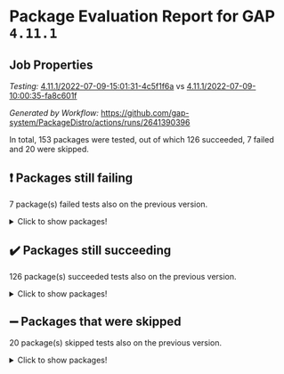 # Package Evaluation Report for GAP `4.11.1`

## Job Properties

*Testing:* [4.11.1/2022-07-09-15:01:31-4c5f1f6a](https://github.com/gap-system/PackageDistro/blob/data/reports/4.11.1/2022-07-09-15:01:31-4c5f1f6a) vs [4.11.1/2022-07-09-10:00:35-fa8c601f](https://github.com/gap-system/PackageDistro/blob/data/reports/4.11.1/2022-07-09-10:00:35-fa8c601f)

*Generated by Workflow:* https://github.com/gap-system/PackageDistro/actions/runs/2641390396

In total, 153 packages were tested, out of which 126 succeeded, 7 failed and 20 were skipped.

## :exclamation: Packages still failing

7 package(s) failed tests also on the previous version.
<details><summary>Click to show packages!</summary>

- fining 1.4.1 [(failure)](https://github.com/gap-system/PackageDistro/runs/7264354263?check_suite_focus=true)
- francy 1.2.4 [(failure)](https://github.com/gap-system/PackageDistro/runs/7264354550?check_suite_focus=true)
- hap 1.44 [(failure)](https://github.com/gap-system/PackageDistro/runs/7264354876?check_suite_focus=true)
- normalizinterface 1.3.3 [(failure)](https://github.com/gap-system/PackageDistro/runs/7264356028?check_suite_focus=true)
- packagemanager 1.2 [(failure)](https://github.com/gap-system/PackageDistro/runs/7264356138?check_suite_focus=true)
- recog 1.3.2 [(failure)](https://github.com/gap-system/PackageDistro/runs/7264356391?check_suite_focus=true)
- semigroups 4.0.0 [(failure)](https://github.com/gap-system/PackageDistro/runs/7264356526?check_suite_focus=true)
</details>

## :heavy_check_mark: Packages still succeeding

126 package(s) succeeded tests also on the previous version.
<details><summary>Click to show packages!</summary>

- ace 5.4 [(success)](https://github.com/gap-system/PackageDistro/runs/7264353189?check_suite_focus=true)
- aclib 1.3.2 [(success)](https://github.com/gap-system/PackageDistro/runs/7264353244?check_suite_focus=true)
- agt 0.2 [(success)](https://github.com/gap-system/PackageDistro/runs/7264353276?check_suite_focus=true)
- alnuth 3.2.1 [(success)](https://github.com/gap-system/PackageDistro/runs/7264353314?check_suite_focus=true)
- anupq 3.2.6 [(success)](https://github.com/gap-system/PackageDistro/runs/7264353341?check_suite_focus=true)
- atlasrep 2.1.2 [(success)](https://github.com/gap-system/PackageDistro/runs/7264353371?check_suite_focus=true)
- autodoc 2022.03.10 [(success)](https://github.com/gap-system/PackageDistro/runs/7264353389?check_suite_focus=true)
- automata 1.15 [(success)](https://github.com/gap-system/PackageDistro/runs/7264353415?check_suite_focus=true)
- automgrp 1.3.2 [(success)](https://github.com/gap-system/PackageDistro/runs/7264353433?check_suite_focus=true)
- autpgrp 1.10.2 [(success)](https://github.com/gap-system/PackageDistro/runs/7264353453?check_suite_focus=true)
- cap 2022.06-05 [(success)](https://github.com/gap-system/PackageDistro/runs/7264353467?check_suite_focus=true)
- caratinterface 2.3.3 [(success)](https://github.com/gap-system/PackageDistro/runs/7264353493?check_suite_focus=true)
- cddinterface 2020.06.24 [(success)](https://github.com/gap-system/PackageDistro/runs/7264353521?check_suite_focus=true)
- circle 1.6.5 [(success)](https://github.com/gap-system/PackageDistro/runs/7264353561?check_suite_focus=true)
- classicpres 1.22 [(success)](https://github.com/gap-system/PackageDistro/runs/7264353587?check_suite_focus=true)
- cohomolo 1.6.10 [(success)](https://github.com/gap-system/PackageDistro/runs/7264353616?check_suite_focus=true)
- congruence 1.2.4 [(success)](https://github.com/gap-system/PackageDistro/runs/7264353635?check_suite_focus=true)
- corelg 1.56 [(success)](https://github.com/gap-system/PackageDistro/runs/7264353663?check_suite_focus=true)
- crime 1.6 [(success)](https://github.com/gap-system/PackageDistro/runs/7264353688?check_suite_focus=true)
- crisp 1.4.5 [(success)](https://github.com/gap-system/PackageDistro/runs/7264353719?check_suite_focus=true)
- crypting 0.10 [(success)](https://github.com/gap-system/PackageDistro/runs/7264353745?check_suite_focus=true)
- cryst 4.1.24 [(success)](https://github.com/gap-system/PackageDistro/runs/7264353776?check_suite_focus=true)
- crystcat 1.1.9 [(success)](https://github.com/gap-system/PackageDistro/runs/7264353807?check_suite_focus=true)
- ctbllib 1.3.4 [(success)](https://github.com/gap-system/PackageDistro/runs/7264353830?check_suite_focus=true)
- cubefree 1.19 [(success)](https://github.com/gap-system/PackageDistro/runs/7264353850?check_suite_focus=true)
- curlinterface 2.2.2 [(success)](https://github.com/gap-system/PackageDistro/runs/7264353879?check_suite_focus=true)
- cvec 2.7.5 [(success)](https://github.com/gap-system/PackageDistro/runs/7264353931?check_suite_focus=true)
- datastructures 0.2.7 [(success)](https://github.com/gap-system/PackageDistro/runs/7264353966?check_suite_focus=true)
- deepthought 1.0.5 [(success)](https://github.com/gap-system/PackageDistro/runs/7264353994?check_suite_focus=true)
- design 1.7 [(success)](https://github.com/gap-system/PackageDistro/runs/7264354021?check_suite_focus=true)
- difsets 2.3.1 [(success)](https://github.com/gap-system/PackageDistro/runs/7264354050?check_suite_focus=true)
- digraphs 1.5.3 [(success)](https://github.com/gap-system/PackageDistro/runs/7264354075?check_suite_focus=true)
- edim 1.3.5 [(success)](https://github.com/gap-system/PackageDistro/runs/7264354095?check_suite_focus=true)
- example 4.3.1 [(success)](https://github.com/gap-system/PackageDistro/runs/7264354123?check_suite_focus=true)
- factint 1.6.3 [(success)](https://github.com/gap-system/PackageDistro/runs/7264354159?check_suite_focus=true)
- ferret 1.0.8 [(success)](https://github.com/gap-system/PackageDistro/runs/7264354188?check_suite_focus=true)
- fga 1.4.0 [(success)](https://github.com/gap-system/PackageDistro/runs/7264354226?check_suite_focus=true)
- float 1.0.3 [(success)](https://github.com/gap-system/PackageDistro/runs/7264354292?check_suite_focus=true)
- format 1.4.3 [(success)](https://github.com/gap-system/PackageDistro/runs/7264354340?check_suite_focus=true)
- forms 1.2.8 [(success)](https://github.com/gap-system/PackageDistro/runs/7264354413?check_suite_focus=true)
- fplsa 1.2.5 [(success)](https://github.com/gap-system/PackageDistro/runs/7264354452?check_suite_focus=true)
- fr 2.4.8 [(success)](https://github.com/gap-system/PackageDistro/runs/7264354504?check_suite_focus=true)
- fwtree 1.3 [(success)](https://github.com/gap-system/PackageDistro/runs/7264354596?check_suite_focus=true)
- gbnp 1.0.5 [(success)](https://github.com/gap-system/PackageDistro/runs/7264354625?check_suite_focus=true)
- generalizedmorphismsforcap 2022.05-01 [(success)](https://github.com/gap-system/PackageDistro/runs/7264354653?check_suite_focus=true)
- genss 1.6.6 [(success)](https://github.com/gap-system/PackageDistro/runs/7264354677?check_suite_focus=true)
- gradedringforhomalg 2022.06-01 [(success)](https://github.com/gap-system/PackageDistro/runs/7264354694?check_suite_focus=true)
- grape 4.8.5 [(success)](https://github.com/gap-system/PackageDistro/runs/7264354720?check_suite_focus=true)
- groupoids 1.69 [(success)](https://github.com/gap-system/PackageDistro/runs/7264354743?check_suite_focus=true)
- grpconst 2.6.2 [(success)](https://github.com/gap-system/PackageDistro/runs/7264354782?check_suite_focus=true)
- guarana 0.96.3 [(success)](https://github.com/gap-system/PackageDistro/runs/7264354808?check_suite_focus=true)
- guava 3.16 [(success)](https://github.com/gap-system/PackageDistro/runs/7264354840?check_suite_focus=true)
- hapcryst 0.1.14 [(success)](https://github.com/gap-system/PackageDistro/runs/7264354907?check_suite_focus=true)
- hecke 1.5.3 [(success)](https://github.com/gap-system/PackageDistro/runs/7264354951?check_suite_focus=true)
- help 3.5 [(success)](https://github.com/gap-system/PackageDistro/runs/7264354991?check_suite_focus=true)
- idrel 2.44 [(success)](https://github.com/gap-system/PackageDistro/runs/7264355028?check_suite_focus=true)
- images 1.3.1 [(success)](https://github.com/gap-system/PackageDistro/runs/7264355081?check_suite_focus=true)
- intpic 0.3.0 [(success)](https://github.com/gap-system/PackageDistro/runs/7264355122?check_suite_focus=true)
- io 4.7.2 [(success)](https://github.com/gap-system/PackageDistro/runs/7264355161?check_suite_focus=true)
- irredsol 1.4.3 [(success)](https://github.com/gap-system/PackageDistro/runs/7264355222?check_suite_focus=true)
- json 2.1.0 [(success)](https://github.com/gap-system/PackageDistro/runs/7264355271?check_suite_focus=true)
- jupyterkernel 1.4.1 [(success)](https://github.com/gap-system/PackageDistro/runs/7264355312?check_suite_focus=true)
- jupyterviz 1.5.1 [(success)](https://github.com/gap-system/PackageDistro/runs/7264355358?check_suite_focus=true)
- kan 1.34 [(success)](https://github.com/gap-system/PackageDistro/runs/7264355400?check_suite_focus=true)
- kbmag 1.5.9 [(success)](https://github.com/gap-system/PackageDistro/runs/7264355443?check_suite_focus=true)
- laguna 3.9.5 [(success)](https://github.com/gap-system/PackageDistro/runs/7264355487?check_suite_focus=true)
- liealgdb 2.2.1 [(success)](https://github.com/gap-system/PackageDistro/runs/7264355521?check_suite_focus=true)
- liepring 2.6 [(success)](https://github.com/gap-system/PackageDistro/runs/7264355560?check_suite_focus=true)
- liering 2.4.2 [(success)](https://github.com/gap-system/PackageDistro/runs/7264355598?check_suite_focus=true)
- linearalgebraforcap 2022.06-03 [(success)](https://github.com/gap-system/PackageDistro/runs/7264355637?check_suite_focus=true)
- loops 3.4.1 [(success)](https://github.com/gap-system/PackageDistro/runs/7264355673?check_suite_focus=true)
- lpres 1.0.3 [(success)](https://github.com/gap-system/PackageDistro/runs/7264355716?check_suite_focus=true)
- majoranaalgebras 1.4 [(success)](https://github.com/gap-system/PackageDistro/runs/7264355757?check_suite_focus=true)
- mapclass 1.4.5 [(success)](https://github.com/gap-system/PackageDistro/runs/7264355798?check_suite_focus=true)
- matgrp 0.64 [(success)](https://github.com/gap-system/PackageDistro/runs/7264355855?check_suite_focus=true)
- modisom 2.5.2 [(success)](https://github.com/gap-system/PackageDistro/runs/7264355884?check_suite_focus=true)
- modulepresentationsforcap 2022.05-03 [(success)](https://github.com/gap-system/PackageDistro/runs/7264355916?check_suite_focus=true)
- monoidalcategories 2022.06-07 [(success)](https://github.com/gap-system/PackageDistro/runs/7264355947?check_suite_focus=true)
- nconvex 2020.11-04 [(success)](https://github.com/gap-system/PackageDistro/runs/7264355966?check_suite_focus=true)
- nilmat 1.4.1 [(success)](https://github.com/gap-system/PackageDistro/runs/7264355994?check_suite_focus=true)
- nock 1.5 [(success)](https://github.com/gap-system/PackageDistro/runs/7264356009?check_suite_focus=true)
- nq 2.5.8 [(success)](https://github.com/gap-system/PackageDistro/runs/7264356057?check_suite_focus=true)
- numericalsgps 1.3.0 [(success)](https://github.com/gap-system/PackageDistro/runs/7264356076?check_suite_focus=true)
- openmath 11.5.1 [(success)](https://github.com/gap-system/PackageDistro/runs/7264356100?check_suite_focus=true)
- orb 4.8.4 [(success)](https://github.com/gap-system/PackageDistro/runs/7264356117?check_suite_focus=true)
- patternclass 2.4.2 [(success)](https://github.com/gap-system/PackageDistro/runs/7264356161?check_suite_focus=true)
- permut 2.0.4 [(success)](https://github.com/gap-system/PackageDistro/runs/7264356179?check_suite_focus=true)
- polenta 1.3.10 [(success)](https://github.com/gap-system/PackageDistro/runs/7264356203?check_suite_focus=true)
- polymaking 0.8.6 [(success)](https://github.com/gap-system/PackageDistro/runs/7264356219?check_suite_focus=true)
- primgrp 3.4.2 [(success)](https://github.com/gap-system/PackageDistro/runs/7264356246?check_suite_focus=true)
- profiling 2.5.0 [(success)](https://github.com/gap-system/PackageDistro/runs/7264356269?check_suite_focus=true)
- qpa 1.33 [(success)](https://github.com/gap-system/PackageDistro/runs/7264356283?check_suite_focus=true)
- quagroup 1.8.3 [(success)](https://github.com/gap-system/PackageDistro/runs/7264356300?check_suite_focus=true)
- radiroot 2.9 [(success)](https://github.com/gap-system/PackageDistro/runs/7264356321?check_suite_focus=true)
- rcwa 4.6.4 [(success)](https://github.com/gap-system/PackageDistro/runs/7264356334?check_suite_focus=true)
- rds 1.8 [(success)](https://github.com/gap-system/PackageDistro/runs/7264356359?check_suite_focus=true)
- repndecomp 1.2.1 [(success)](https://github.com/gap-system/PackageDistro/runs/7264356413?check_suite_focus=true)
- repsn 3.1.0 [(success)](https://github.com/gap-system/PackageDistro/runs/7264356439?check_suite_focus=true)
- resclasses 4.7.2 [(success)](https://github.com/gap-system/PackageDistro/runs/7264356474?check_suite_focus=true)
- scscp 2.3.1 [(success)](https://github.com/gap-system/PackageDistro/runs/7264356501?check_suite_focus=true)
- sglppow 2.2 [(success)](https://github.com/gap-system/PackageDistro/runs/7264356551?check_suite_focus=true)
- sgpviz 0.999.5 [(success)](https://github.com/gap-system/PackageDistro/runs/7264356573?check_suite_focus=true)
- simpcomp 2.1.14 [(success)](https://github.com/gap-system/PackageDistro/runs/7264356604?check_suite_focus=true)
- singular 2020.12.18 [(success)](https://github.com/gap-system/PackageDistro/runs/7264356631?check_suite_focus=true)
- sla 1.5.3 [(success)](https://github.com/gap-system/PackageDistro/runs/7264356678?check_suite_focus=true)
- smallgrp 1.5 [(success)](https://github.com/gap-system/PackageDistro/runs/7264356706?check_suite_focus=true)
- smallsemi 0.6.13 [(success)](https://github.com/gap-system/PackageDistro/runs/7264356738?check_suite_focus=true)
- sonata 2.9.4 [(success)](https://github.com/gap-system/PackageDistro/runs/7264356794?check_suite_focus=true)
- sophus 1.25 [(success)](https://github.com/gap-system/PackageDistro/runs/7264356866?check_suite_focus=true)
- spinsym 1.5.2 [(success)](https://github.com/gap-system/PackageDistro/runs/7264356899?check_suite_focus=true)
- symbcompcc 1.3.2 [(success)](https://github.com/gap-system/PackageDistro/runs/7264356945?check_suite_focus=true)
- thelma 1.3 [(success)](https://github.com/gap-system/PackageDistro/runs/7264356981?check_suite_focus=true)
- tomlib 1.2.9 [(success)](https://github.com/gap-system/PackageDistro/runs/7264357024?check_suite_focus=true)
- toric 1.9.5 [(success)](https://github.com/gap-system/PackageDistro/runs/7264357058?check_suite_focus=true)
- transgrp 3.6.2 [(success)](https://github.com/gap-system/PackageDistro/runs/7264357082?check_suite_focus=true)
- ugaly 4.0.2 [(success)](https://github.com/gap-system/PackageDistro/runs/7264357102?check_suite_focus=true)
- unipot 1.5 [(success)](https://github.com/gap-system/PackageDistro/runs/7264357126?check_suite_focus=true)
- unitlib 4.1.0 [(success)](https://github.com/gap-system/PackageDistro/runs/7264357156?check_suite_focus=true)
- utils 0.74 [(success)](https://github.com/gap-system/PackageDistro/runs/7264357184?check_suite_focus=true)
- uuid 0.7 [(success)](https://github.com/gap-system/PackageDistro/runs/7264357215?check_suite_focus=true)
- walrus 0.9991 [(success)](https://github.com/gap-system/PackageDistro/runs/7264357248?check_suite_focus=true)
- wedderga 4.10.2 [(success)](https://github.com/gap-system/PackageDistro/runs/7264357275?check_suite_focus=true)
- xmod 2.88 [(success)](https://github.com/gap-system/PackageDistro/runs/7264357312?check_suite_focus=true)
- xmodalg 1.22 [(success)](https://github.com/gap-system/PackageDistro/runs/7264357338?check_suite_focus=true)
- yangbaxter 0.10.0 [(success)](https://github.com/gap-system/PackageDistro/runs/7264357362?check_suite_focus=true)
- zeromqinterface 0.13 [(success)](https://github.com/gap-system/PackageDistro/runs/7264357392?check_suite_focus=true)
</details>

## :heavy_minus_sign: Packages that were skipped

20 package(s) skipped tests also on the previous version.
<details><summary>Click to show packages!</summary>

- 4ti2interface 2022.03-01 [(skipped)](https://github.com/gap-system/PackageDistro/runs/7264315133?check_suite_focus=true)
- browse 1.8.14 [(skipped)](https://github.com/gap-system/PackageDistro/runs/7264315133?check_suite_focus=true)
- examplesforhomalg 2022.03-01 [(skipped)](https://github.com/gap-system/PackageDistro/runs/7264315133?check_suite_focus=true)
- gapdoc 1.6.5 [(skipped)](https://github.com/gap-system/PackageDistro/runs/7264315133?check_suite_focus=true)
- gauss 2022.03-01 [(skipped)](https://github.com/gap-system/PackageDistro/runs/7264315133?check_suite_focus=true)
- gaussforhomalg 2022.03-01 [(skipped)](https://github.com/gap-system/PackageDistro/runs/7264315133?check_suite_focus=true)
- gradedmodules 2022.03-01 [(skipped)](https://github.com/gap-system/PackageDistro/runs/7264315133?check_suite_focus=true)
- homalg 2022.03-01 [(skipped)](https://github.com/gap-system/PackageDistro/runs/7264315133?check_suite_focus=true)
- homalgtocas 2022.03-01 [(skipped)](https://github.com/gap-system/PackageDistro/runs/7264315133?check_suite_focus=true)
- io_forhomalg 2022.03-01 [(skipped)](https://github.com/gap-system/PackageDistro/runs/7264315133?check_suite_focus=true)
- itc 1.5.1 [(skipped)](https://github.com/gap-system/PackageDistro/runs/7264315133?check_suite_focus=true)
- localizeringforhomalg 2022.03-01 [(skipped)](https://github.com/gap-system/PackageDistro/runs/7264315133?check_suite_focus=true)
- matricesforhomalg 2022.06-01 [(skipped)](https://github.com/gap-system/PackageDistro/runs/7264315133?check_suite_focus=true)
- modules 2022.03-01 [(skipped)](https://github.com/gap-system/PackageDistro/runs/7264315133?check_suite_focus=true)
- polycyclic 2.16 [(skipped)](https://github.com/gap-system/PackageDistro/runs/7264315133?check_suite_focus=true)
- ringsforhomalg 2022.04-01 [(skipped)](https://github.com/gap-system/PackageDistro/runs/7264315133?check_suite_focus=true)
- sco 2022.03-01 [(skipped)](https://github.com/gap-system/PackageDistro/runs/7264315133?check_suite_focus=true)
- toolsforhomalg 2022.05-01 [(skipped)](https://github.com/gap-system/PackageDistro/runs/7264315133?check_suite_focus=true)
- toricvarieties 2022.03.23 [(skipped)](https://github.com/gap-system/PackageDistro/runs/7264315133?check_suite_focus=true)
- xgap 4.31 [(skipped)](https://github.com/gap-system/PackageDistro/runs/7264315133?check_suite_focus=true)
</details>

